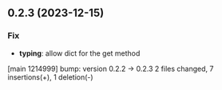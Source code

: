 ## 0.2.3 (2023-12-15)

### Fix

- **typing**: allow dict for the get method

[main 1214999] bump: version 0.2.2 → 0.2.3
 2 files changed, 7 insertions(+), 1 deletion(-)

